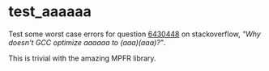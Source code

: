 # test_aaaaaa
Test some worst case errors for question [6430448](https://stackoverflow.com/questions/6430448/why-doesnt-gcc-optimize-aaaaaa-to-aaaaaa/) on stackoverflow, _"Why doesn't GCC optimize a*a*a*a*a*a to (a*a*a)*(a*a*a)?"_.

This is trivial with the amazing MPFR library.
